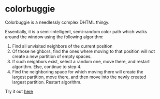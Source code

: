 # colorbuggie
Colorbuggie is a needlessly complex DHTML thingy.

Essentially, it is a semi-intelligent, semi-random color path which walks around the window using the following algorithm:

1. Find all unvisited neighbors of the current position
2. Of those neighbors, find the ones where moving to that position will not create a new partition of empty spaces.
3. If such neighbors exist, select a random one, move there, and restart algorithm. Else, continue to step 4.
4. Find the neighboring space for which moving there will create the largest partition, move there, and then move into the newly created largest partition. Restart algorithm.

Try it out [here](https://www.colorbuggie.com/)
